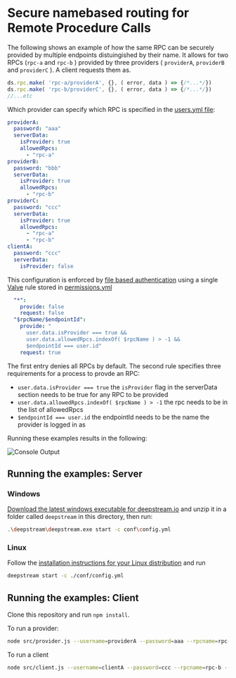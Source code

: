 # Secure namebased routing for Remote Procedure Calls
The following shows an example of how the same RPC can be securely provided by multiple endpoints distuingished by their name. It allows for two RPCs (`rpc-a` and `rpc-b` ) provided by three providers ( `providerA`, `providerB` and `providerC` ). A client requests them as.

```javascript
ds.rpc.make( 'rpc-a/providerA', {}, ( error, data ) => {/*...*/})
ds.rpc.make( 'rpc-b/providerC', {}, ( error, data ) => {/*...*/})
//...etc
```

Which provider can specify which RPC is specified in the [users.yml file](conf/users.yml):

```yaml
providerA:
  password: "aaa"
  serverData:
    isProvider: true
    allowedRpcs:
      - "rpc-a"
providerB:
  password: "bbb"
  serverData:
    isProvider: true
    allowedRpcs:
      - "rpc-b"
providerC:
  password: "ccc"
  serverData:
    isProvider: true
    allowedRpcs:
      - "rpc-a"
      - "rpc-b"
clientA:
  password: "ccc"
  serverData:
    isProvider: false
```

This configuration is enforced by [file based authentication](https://deepstream.io/tutorials/core/auth-file/) using a single [Valve](https://deepstream.io/tutorials/core/permission-conf-simple/) rule stored in [permissions.yml](conf/permissions.yml)

```yaml
  "*":
    provide: false
    request: false
  "$rpcName/$endpointId":
    provide: "
      user.data.isProvider === true &&
      user.data.allowedRpcs.indexOf( $rpcName ) > -1 &&
      $endpointId === user.id"
    request: true
```

The first entry denies all RPCs by default. The second rule specifies three requirements for a process to provde an RPC:

- `user.data.isProvider === true` the `isProvider` flag in the serverData section needs to be true for any RPC to be provided
- `user.data.allowedRpcs.indexOf( $rpcName ) > -1` the rpc needs to be in the list of allowedRpcs
- `$endpointId === user.id` the endpointId needs to be the name the provider is logged in as

Running these examples results in the following:

![Console Output](console-output.png)

## Running the examples: Server

### Windows
[Download the latest windows executable for deepstream.io](https://deepstream.io/install/windows/) and unzip it in a folder called `deepstream` in this directory, then run:
```bash
.\deepstream\deepstream.exe start -c conf\config.yml
```

### Linux
Follow the [installation instructions for your Linux distribution](https://deepstream.io/install/) and run

```bash
deepstream start -c ./conf/config.yml
```

## Running the examples: Client
Clone this repository and run `npm install`.

To run a provider:

```bash
node src/provider.js --username=providerA --password=aaa --rpcname=rpc-a
```

To run a client

```bash
node src/client.js --username=clientA --password=ccc --rpcname=rpc-b --target=providerB
```
